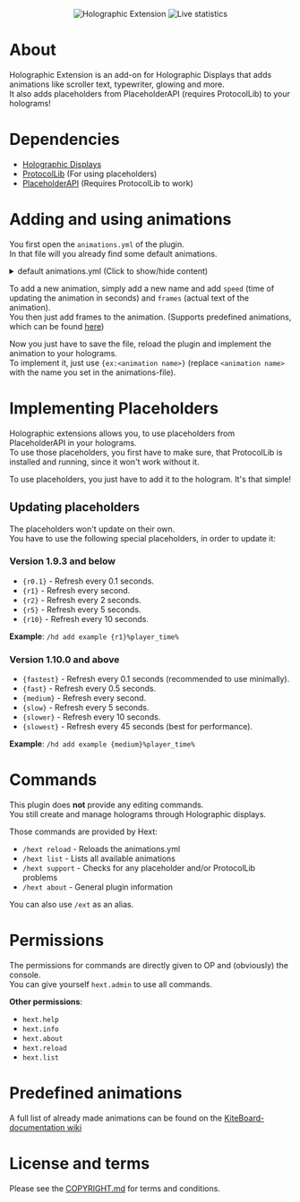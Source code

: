 <p align="center">
  <img src="https://www.spigotmc.org/attachments/screen-shot-2016-02-15-at-11-13-36-png.103584/" alt="Holographic Extension">
  <img src="https://api.kitesoftware.net/live/?plugin=HolographicExtension" alt="Live statistics">
</p>

# About
Holographic Extension is an add-on for Holographic Displays that adds 
animations like scroller text, typewriter, glowing and more.  
It also adds placeholders from PlaceholderAPI (requires ProtocolLib) to your holograms!

# Dependencies
- [Holographic Displays](https://dev.bukkit.org/projects/holographic-displays)
- [ProtocolLib](https://www.spigotmc.org/resources/protocollib.1997/) (For using placeholders)
- [PlaceholderAPI](https://www.spigotmc.org/resources/placeholderapi.6245/) (Requires ProtocolLib to work)

# Adding and using animations
You first open the `animations.yml` of the plugin.  
In that file will you already find some default animations.

<details>
  <summary> default animations.yml (Click to show/hide content) </summary>
  
  ```yaml
  # *********************************
  # Holographic Extension Animations
  # *********************************
  # Animation Config File.
  # --> Find help on the spigot resource page.
  #
  example:
    speed: 0.1
    frames:
    - '<glow size=5 normal=&7&l start=&e&l middle=&6&l end=&e&l repeatfirst=10>Kite Holographic Extension</glow>'
  scroller:
    speed: 0.1
    frames:
    - '<scroll width=32 spacing=32>&cThis is a example scroller.</scroll>'
  typing:
    speed: 0.1
    frames:
    - "<typewriter pause=10 backwards=true>Kite Holographic Extension Example.</typewriter>"
  rainbow:
    speed: 0.1
    frames:
    - "<rainbow>Hey there, %player_name%</rainbow>"
  # NOTICE: To use these placeholders, you need PlaceholderAPI and correct extensions..
  # /papi ecloud download Player.
  # /papi ecloud download Server.
  ```
</details>

To add a new animation, simply add a new name and add `speed` (time of updating the animation in seconds) and `frames` (actual text 
of the animation).  
You then just add frames to the animation. (Supports predefined animations, which can be found 
[here](https://github.com/Niall7459/KiteBoard-Documentation/wiki/Animations))

Now you just have to save the file, reload the plugin and implement the animation to your holograms.  
To implement it, just use `{ex:<animation name>}` (replace `<animation name>` with the name you set in the animations-file).

# Implementing Placeholders
Holographic extensions allows you, to use placeholders from PlaceholderAPI in your holograms.  
To use those placeholders, you first have to make sure, that ProtocolLib is installed and running, since it won't work without it.

To use placeholders, you just have to add it to the hologram. It's that simple!

## Updating placeholders
The placeholders won't update on their own.  
You have to use the following special placeholders, in order to update it:

### Version 1.9.3 and below
- `{r0.1}` - Refresh every 0.1 seconds.
- `{r1}` - Refresh every second.
- `{r2}` - Refresh every 2 seconds.
- `{r5}` - Refresh every 5 seconds.
- `{r10}` - Refresh every 10 seconds.

**Example**: `/hd add example {r1}%player_time%`

### Version 1.10.0 and above
- `{fastest}` - Refresh every 0.1 seconds (recommended to use minimally).
- `{fast}` - Refresh every 0.5 seconds.
- `{medium}` - Refresh every second.
- `{slow}` - Refresh every 5 seconds.
- `{slower}` - Refresh every 10 seconds.
- `{slowest}` - Refresh every 45 seconds (best for performance).

**Example**: `/hd add example {medium}%player_time%`

# Commands
This plugin does **not** provide any editing commands.  
You still create and manage holograms through Holographic displays.

Those commands are provided by Hext:
- `/hext reload` - Reloads the animations.yml
- `/hext list` - Lists all available animations
- `/hext support` - Checks for any placeholder and/or ProtocolLib problems
- `/hext about` - General plugin information

You can also use `/ext` as an alias.

# Permissions
The permissions for commands are directly given to OP and (obviously) the console.  
You can give yourself `hext.admin` to use all commands.

**Other permissions**:
- `hext.help`
- `hext.info`
- `hext.about`
- `hext.reload`
- `hext.list`

# Predefined animations
A full list of already made animations can be found on the 
[KiteBoard-documentation wiki](https://github.com/Niall7459/KiteBoard-Documentation/wiki/Animations)

# License and terms
Please see the [COPYRIGHT.md](https://github.com/Niall7459/HolographicExtension/blob/master/COPYRIGHT.md) for terms and conditions.
